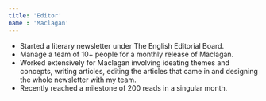 ```yaml
---
title: 'Editor' 
name : 'Maclagan'
---
```


- Started a literary newsletter under The English Editorial Board.
- Manage a team of 10+ people for a monthly release of Maclagan.
- Worked extensively for Maclagan involving ideating themes and concepts, writing articles, editing the articles that came in and designing the whole newsletter with my team.
- Recently reached a milestone of 200 reads in a singular month.